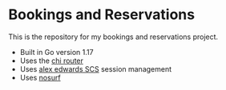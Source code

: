 # Bookings and Reservations

This is the repository for my bookings and reservations project.

- Built in Go version 1.17
- Uses the [chi router](https://github.com/go-chi/chi)
- Uses [alex edwards SCS](https://github.com/alexedwards/scs/v2) session management
- Uses [nosurf](https://github.com/justinas/nosurf) 